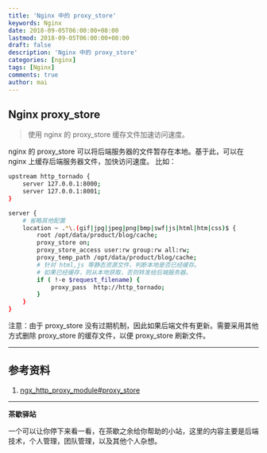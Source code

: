 ```yaml
---
title: 'Nginx 中的 proxy_store'
keywords: Nginx
date: 2018-09-05T06:00:00+08:00
lastmod: 2018-09-05T06:00:00+08:00
draft: false
description: 'Nginx 中的 proxy_store'
categories: [nginx]
tags: [Nginx]
comments: true
author: mai
---
```


## Nginx proxy_store

>使用 nginx 的 proxy_store 缓存文件加速访问速度。

nginx 的 proxy_store 可以将后端服务器的文件暂存在本地。基于此，可以在 nginx 上缓存后端服务器文件，加快访问速度。 比如：

```sh
upstream http_tornado {
    server 127.0.0.1:8000;
    server 127.0.0.1:8001;
}

server {
    # 省略其他配置
    location ~ .*\.(gif|jpg|jpeg|png|bmp|swf|js|html|htm|css)$ {
        root /opt/data/product/blog/cache;
        proxy_store on;
        proxy_store_access user:rw group:rw all:rw;
        proxy_temp_path /opt/data/product/blog/cache;
        # 针对 html,js 等静态资源文件，判断本地是否已经缓存。
        # 如果已经缓存，则从本地获取，否则转发给后端服务器。
        if ( !-e $request_filename) {
            proxy_pass  http://http_tornado;
        }
    }
}
```

注意：由于 proxy_store 没有过期机制，因此如果后端文件有更新。需要采用其他方式删除 proxy_store 的缓存文件，以便 proxy_store 刷新文件。

----

## 参考资料

1. [ngx_http_proxy_module#proxy_store](http://nginx.org/en/docs/http/ngx_http_proxy_module.html#proxy_store)

----

**茶歇驿站**

一个可以让你停下来看一看，在茶歇之余给你帮助的小站，这里的内容主要是后端技术，个人管理，团队管理，以及其他个人杂想。


